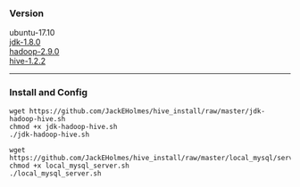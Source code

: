 ### Version

ubuntu-17.10  
[jdk-1.8.0](http://www.oracle.com/technetwork/java/javase/downloads/jdk8-downloads-2133151.html)  
[hadoop-2.9.0](http://mirrors.tuna.tsinghua.edu.cn/apache/hadoop/common/hadoop-2.9.0/)  
[hive-1.2.2](https://mirrors.tuna.tsinghua.edu.cn/apache/hive/hive-1.2.2/)  

* * *

### Install and Config

    wget https://github.com/JackEHolmes/hive_install/raw/master/jdk-hadoop-hive.sh  
    chmod +x jdk-hadoop-hive.sh  
    ./jdk-hadoop-hive.sh  

    wget https://github.com/JackEHolmes/hive_install/raw/master/local_mysql/server/local_mysql_server.sh  
    chmod +x local_mysql_server.sh  
    ./local_mysql_server.sh  
     
     
